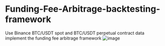 # Funding-Fee-Arbitrage-backtesting-framework
Use Binance BTC/USDT spot and BTC/USDT perpetual contract data implement the funding fee arbitrage framework
![image](https://github.com/WillHBX/Funding-Fee-Arbitrage-backtesting-framework/assets/67819080/6245ea21-2fcb-4aa5-a8f2-1f9bcbad06bc)

